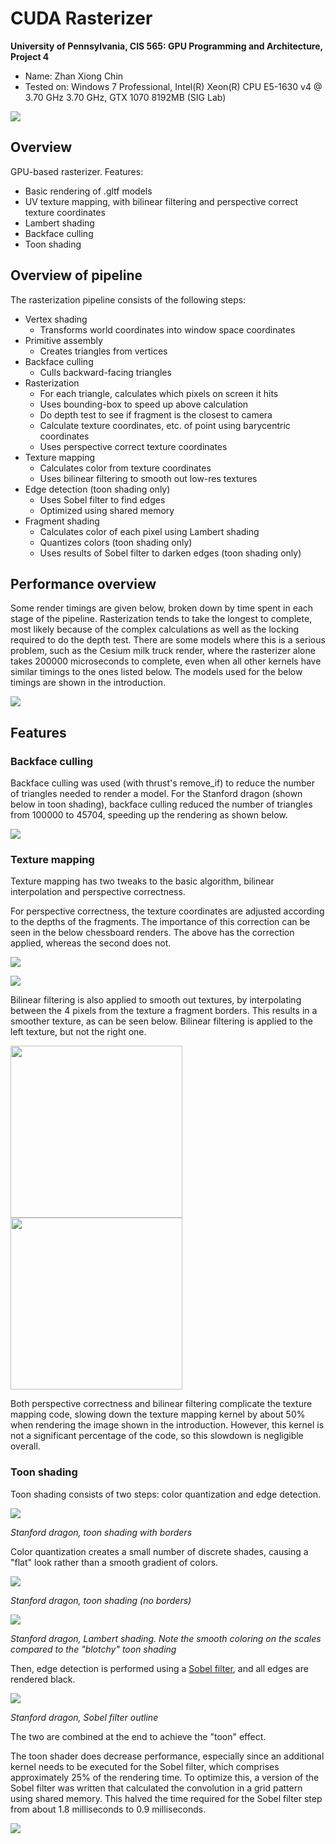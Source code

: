 CUDA Rasterizer
===============

**University of Pennsylvania, CIS 565: GPU Programming and Architecture, Project 4**

* Name: Zhan Xiong Chin
* Tested on: Windows 7 Professional, Intel(R) Xeon(R) CPU E5-1630 v4 @ 3.70 GHz 3.70 GHz, GTX 1070 8192MB (SIG Lab)

![](renders/intro.gif)

## Overview

GPU-based rasterizer. Features:

* Basic rendering of .gltf models
* UV texture mapping, with bilinear filtering and perspective correct texture coordinates
* Lambert shading
* Backface culling
* Toon shading

## Overview of pipeline

The rasterization pipeline consists of the following steps:

* Vertex shading
	* Transforms world coordinates into window space coordinates
* Primitive assembly
	* Creates triangles from vertices
* Backface culling
	* Culls backward-facing triangles
* Rasterization
	* For each triangle, calculates which pixels on screen it hits
	* Uses bounding-box to speed up above calculation
	* Do depth test to see if fragment is the closest to camera
	* Calculate texture coordinates, etc. of point using barycentric coordinates
	* Uses perspective correct texture coordinates 
* Texture mapping
	* Calculates color from texture coordinates
	* Uses bilinear filtering to smooth out low-res textures
* Edge detection (toon shading only)
	* Uses Sobel filter to find edges
	* Optimized using shared memory
* Fragment shading
	* Calculates color of each pixel using Lambert shading
	* Quantizes colors (toon shading only)
	* Uses results of Sobel filter to darken edges (toon shading only)

## Performance overview

Some render timings are given below, broken down by time spent in each stage of the pipeline. Rasterization tends to take the longest to complete, most likely because of the complex calculations as well as the locking required to do the depth test. There are some models where this is a serious problem, such as the Cesium milk truck render, where the rasterizer alone takes 200000 microseconds to complete, even when all other kernels have similar timings to the ones listed below. The models used for the below timings are shown in the introduction.

![](renders/timings.png)

## Features

### Backface culling

Backface culling was used (with thrust's remove_if) to reduce the number of triangles needed to render a model. For the Stanford dragon (shown below in toon shading), backface culling reduced the number of triangles from 100000 to 45704, speeding up the rendering as shown below. 

![](renders/backface_culling_timing.png)

### Texture mapping

Texture mapping has two tweaks to the basic algorithm, bilinear interpolation and perspective correctness.

For perspective correctness, the texture coordinates are adjusted according to the depths of the fragments. The importance of this correction can be seen in the below chessboard renders. The above has the correction applied, whereas the second does not.

![](renders/chessboard_perspective_correct.png)

![](renders/chessboard_perspective_incorrect.png)

Bilinear filtering is also applied to smooth out textures, by interpolating between the 4 pixels from the texture a fragment borders. This results in a smoother texture, as can be seen below. Bilinear filtering is applied to the left texture, but not the right one.

<img src="renders/cesium_bilinear.png" style="width: 275px; height: 275px" />
<img src="renders/cesium_no_bilinear.png" style="width: 275px; height: 275px" />

Both perspective correctness and bilinear filtering complicate the texture mapping code, slowing down the texture mapping kernel by about 50% when rendering the image shown in the introduction. However, this kernel is not a significant percentage of the code, so this slowdown is negligible overall.

### Toon shading

Toon shading consists of two steps: color quantization and edge detection. 

![](renders/dragon_celshaded.png)

_Stanford dragon, toon shading with borders_

Color quantization creates a small number of discrete shades, causing a "flat" look rather than a smooth gradient of colors.

![](renders/dragon_lambert_cel.png)

_Stanford dragon, toon shading (no borders)_

![](renders/dragon_lambert.png)

_Stanford dragon, Lambert shading. Note the smooth coloring on the scales compared to the "blotchy" toon shading_

Then, edge detection is performed using a [Sobel filter](https://en.wikipedia.org/wiki/Sobel_operator), and all edges are rendered black.

![](renders/dragon_outline.png)

_Stanford dragon, Sobel filter outline_

The two are combined at the end to achieve the "toon" effect.


The toon shader does decrease performance, especially since an additional kernel needs to be executed for the Sobel filter, which comprises approximately 25% of the rendering time. To optimize this, a version of the Sobel filter was written that calculated the convolution in a grid pattern using shared memory. This halved the time required for the Sobel filter step from about 1.8 milliseconds to 0.9 milliseconds. 

![](renders/toon_shading_timing.png)
